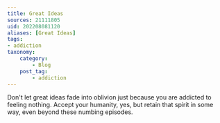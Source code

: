 ```yaml
---
title: Great Ideas
sources: 21111805
uid: 202208081120
aliases: [Great Ideas]
tags: 
- addiction 
taxonomy:
    category:
        - Blog
    post_tag:
        - addiction
---
```


Don't let great ideas fade into oblivion just because you are addicted to feeling nothing. Accept your humanity, yes, but retain that spirit in some way, even beyond these numbing episodes.
